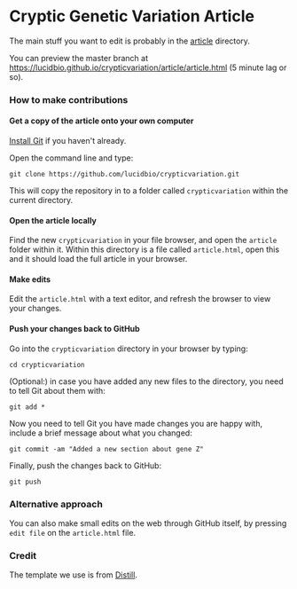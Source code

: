 # Cryptic Genetic Variation Article

The main stuff you want to edit is probably in the [article](article) directory.

You can preview the master branch at https://lucidbio.github.io/crypticvariation/article/article.html (5 minute lag or so).

### How to make contributions

#### Get a copy of the article onto your own computer
[Install Git](https://git-scm.com/downloads) if you haven't already.

Open the command line and type:

`git clone https://github.com/lucidbio/crypticvariation.git`

This will copy the repository in to a folder called `crypticvariation` within the current directory.

#### Open the article locally

Find the new `crypticvariation` in your file browser, and open the `article` folder within it. Within this directory is a file called `article.html`, open this and it should load the full article in your browser.

#### Make edits

Edit the `article.html` with a text editor, and refresh the browser to view your changes.

#### Push your changes back to GitHub

Go into the `crypticvariation` directory in your browser by typing:

`cd crypticvariation`

(Optional:) in case you have added any new files to the directory, you need to tell Git about them with:

`git add *`

Now you need to tell Git you have made changes you are happy with, include a brief message about what you changed:

`git commit -am "Added a new section about gene Z"`

Finally, push the changes back to GitHub:

`git push`

### Alternative approach

You can also make small edits on the web through GitHub itself, by pressing `edit file` on the `article.html` file.

### Credit

The template we use is from [Distill](http://distill.pub).
